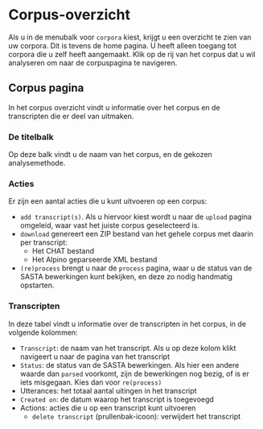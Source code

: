 # Corpus-overzicht
Als u in de menubalk voor `corpora` kiest, krijgt u een overzicht te zien van uw corpora. Dit is tevens de home pagina. U heeft alleen toegang tot corpora die u zelf heeft aangemaakt. Klik op de rij van het corpus dat u wil analyseren om naar de corpuspagina te navigeren.

## Corpus pagina
In het corpus overzicht vindt u informatie over het corpus en de transcripten die er deel van uitmaken.

### De titelbalk
Op deze balk vindt u de naam van het corpus, en de gekozen analysemethode.

### Acties
Er zijn een aantal acties die u kunt uitvoeren op een corpus:
- `add transcript(s)`. Als u hiervoor kiest wordt u naar de `upload` pagina omgeleid, waar vast het juiste corpus geselecteerd is.
- `download` genereert een ZIP bestand van het gehele corpus met daarin per transcript:
	- Het CHAT bestand
	- Het Alpino geparseerde XML bestand
- `(re)process` brengt u naar de `process` pagina, waar u de status van de SASTA bewerkingen kunt bekijken, en deze zo nodig handmatig opstarten.

### Transcripten
In deze tabel vindt u informatie over de transcripten in het corpus, in de volgende kolommen:
- `Transcript`: de naam van het transcript. Als u op deze kolom klikt navigeert u naar de pagina van het transcript
- `Status`: de status van de SASTA bewerkingen. Als hier een andere waarde dan `parsed` voorkomt, zijn de bewerkingen nog bezig, of is er iets misgegaan. Kies dan voor `re(process)`
- Utterances: het totaal aantal uitingen in het transcript
- `Created on`: de datum waarop het transcript is toegevoegd
- Actions: acties die u op een transcript kunt uitvoeren
	- `delete transcript` (prullenbak-icoon): verwijdert het transcript

